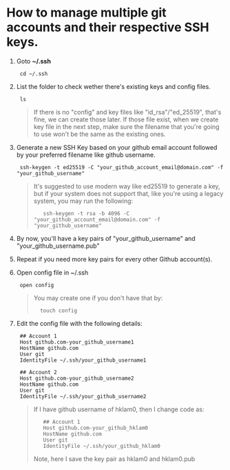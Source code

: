 # How to manage multiple git accounts and their respective SSH keys.

1. Goto **~/.ssh**

        cd ~/.ssh

2. List the folder to check wether there's existing keys and config files.

        ls

    >If there is no "config" and key files like "id_rsa"/"ed_25519", that's fine, we can create those later. If those file exist, when we create key file in the next step, make sure the filename that you're going to use won't be the same as the existing ones.

3. Generate a new SSH Key based on your github email account followed by your preferred filename like github username.

        ssh-keygen -t ed25519 -C "your_github_account_email@domain.com" -f "your_github_username"

    >It's suggested to use modern way like ed25519 to generate a key, but if your system does not support that, like you're using a legacy system, you may run the following: 
    >
    >        ssh-keygen -t rsa -b 4096 -C "your_github_account_email@domain.com" -f "your_github_username"

4. By now, you'll have a key pairs of "your_github_username" and "your_github_username.pub"

5. Repeat if you need more key pairs for every other Github account(s).

6. Open config file in ~/.ssh

        open config

    >You may create one if you don't have that by:
    >
    >       touch config

7. Edit the config file with the following details:

        ## Account 1
        Host github.com-your_github_username1
        HostName github.com
        User git
        IdentityFile ~/.ssh/your_github_username1    

        ## Account 2
        Host github.com-your_github_username2
        HostName github.com
        User git
        IdentityFile ~/.ssh/your_github_username2

    > If I have github username of hklam0, then I change code as:
    >
    >        ## Account 1
    >        Host github.com-your_github_hklam0
    >        HostName github.com
    >        User git
    >        IdentityFile ~/.ssh/your_github_hklam0
    >
    > Note, here I save the key pair as hklam0 and hklam0.pub